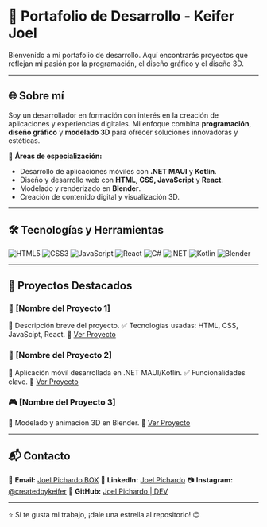 # 🚀 Portafolio de Desarrollo - Keifer Joel

Bienvenido a mi portafolio de desarrollo. Aquí encontrarás proyectos que reflejan mi pasión por la programación, el diseño gráfico y el diseño 3D.

---

## 🌐 Sobre mí
Soy un desarrollador en formación con interés en la creación de aplicaciones y experiencias digitales. Mi enfoque combina **programación**, **diseño gráfico** y **modelado 3D** para ofrecer soluciones innovadoras y estéticas.

📌 **Áreas de especialización:**
- Desarrollo de aplicaciones móviles con **.NET MAUI** y **Kotlin**.
- Diseño y desarrollo web con **HTML, CSS, JavaScript** y **React**.
- Modelado y renderizado en **Blender**.
- Creación de contenido digital y visualización 3D.

---

## 🛠 Tecnologías y Herramientas

![HTML5](https://img.shields.io/badge/HTML5-%23E34F26.svg?style=for-the-badge&logo=html5&logoColor=white)
![CSS3](https://img.shields.io/badge/CSS3-%231572B6.svg?style=for-the-badge&logo=css3&logoColor=white)
![JavaScript](https://img.shields.io/badge/JavaScript-%23F7DF1E.svg?style=for-the-badge&logo=javascript&logoColor=black)
![React](https://img.shields.io/badge/React-%2361DAFB.svg?style=for-the-badge&logo=react&logoColor=black)
![C#](https://img.shields.io/badge/C%23-%23239120.svg?style=for-the-badge&logo=c-sharp&logoColor=white)
![.NET](https://img.shields.io/badge/.NET-%235C2D91.svg?style=for-the-badge&logo=dotnet&logoColor=white)
![Kotlin](https://img.shields.io/badge/Kotlin-%230095D5.svg?style=for-the-badge&logo=kotlin&logoColor=white)
![Blender](https://img.shields.io/badge/Blender-%23F5792A.svg?style=for-the-badge&logo=blender&logoColor=white)

---

## 📂 Proyectos Destacados

### 🎨 **[Nombre del Proyecto 1]**
📌 Descripción breve del proyecto.
✅ Tecnologías usadas: HTML, CSS, JavaScipt, React.
🔗 [Ver Proyecto](https://keiferjoel.wuaze.com/?i=1)

### 📱 **[Nombre del Proyecto 2]**
📌 Aplicación móvil desarrollada en .NET MAUI/Kotlin.
✅ Funcionalidades clave.
🔗 [Ver Proyecto](https://www.behance.net/gallery/216372631/K-Player-Concept-UIUX-Design-App-Design)

### 🎮 **[Nombre del Proyecto 3]**
📌 Modelado y animación 3D en Blender.
🔗 [Ver Proyecto](https://github.com/KeiferJoel/Pixel_Game_Web)


---

## 📬 Contacto
📧 **Email:** [Joel Pichardo BOX](joelalbertopichardoalayon@gmail.com)
🔗 **LinkedIn:** [Joel Pichardo](https://www.linkedin.com/in/joel-pichardo/)
📷 **Instagram:** [@createdbykeifer](https://instagram.com/createdbykeifer)
🐙 **GitHub:** [Joel Pichardo | DEV](https://github.com/KeiferJoel)

---

⭐ Si te gusta mi trabajo, ¡dale una estrella al repositorio! 😊
